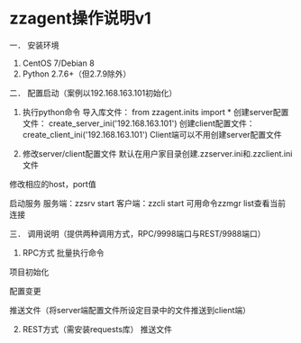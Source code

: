 # zzagent操作说明v1
一． 安装环境
1. CentOS 7/Debian 8
2. Python 2.7.6+（但2.7.9除外）

二． 配置启动（案例以192.168.163.101初始化）
1. 执行python命令
导入库文件： from zzagent.inits import *
创建server配置文件： create_server_ini('192.168.163.101')
创建client配置文件： create_client_ini('192.168.163.101')
Client端可以不用创建server配置文件

2. 修改server/client配置文件
默认在用户家目录创建.zzserver.ini和.zzclient.ini文件


修改相应的host，port值


启动服务
服务端：zzsrv start
客户端：zzcli start
可用命令zzmgr list查看当前连接


三． 调用说明（提供两种调用方式，RPC/9998端口与REST/9988端口）
1. RPC方式
批量执行命令


项目初始化


配置变更


推送文件（将server端配置文件所设定目录中的文件推送到client端）


2. REST方式（需安装requests库）
推送文件
